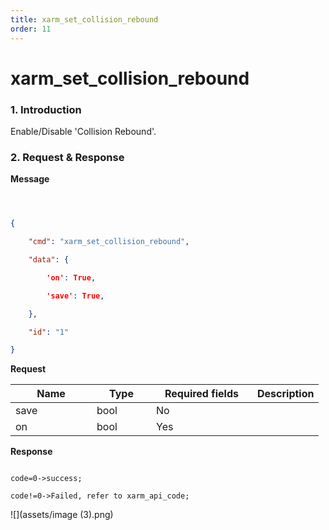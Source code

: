 ```yaml
---
title: xarm_set_collision_rebound
order: 11
---
```

# xarm\_set\_collision\_rebound



### 1. Introduction



Enable/Disable 'Collision Rebound'.



### 2. Request & Response



**Message**

```json



{

    "cmd": "xarm_set_collision_rebound",

    "data": {

        'on': True,    

        'save': True,

    },

    "id": "1"

}

```







**Request**

<table data-full-width="true"><thead><tr><th width="114">Name</th><th width="79">Type</th><th width="146">Required fields</th><th>Description</th></tr></thead><tbody><tr><td>save</td><td>bool</td><td>No</td><td></td></tr><tr><td>on</td><td>bool</td><td>Yes</td><td></td></tr></tbody></table>





**Response**

```

code=0->success;

code!=0->Failed, refer to xarm_api_code;

```





![](assets/image (3).png)
